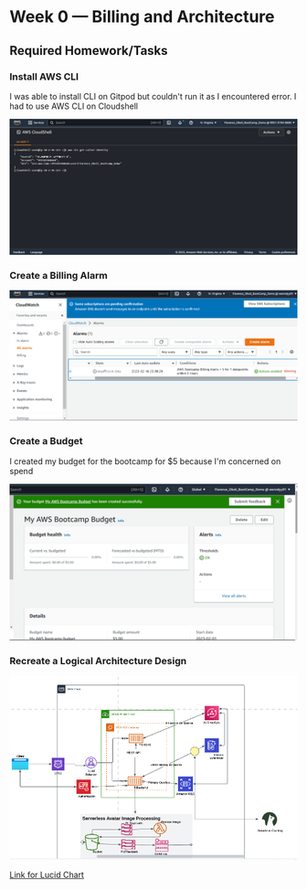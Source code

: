 # Week 0 — Billing and Architecture

## Required Homework/Tasks

### Install AWS CLI

I was able to install CLI on Gitpod but couldn't run it as I encountered error.
I had to use AWS CLI on Cloudshell

![Proof of AWS CLI on Cloudshell](assets/AWS%20CLI_CloudShell1.png)

### Create a Billing Alarm
![Proof of my billing alarm](assets/Billing%20alarm.png)


### Create a Budget
I created my budget for the bootcamp for $5 because I'm concerned on spend

![Proof of my budget](assets/Budget.png)

### Recreate a Logical Architecture Design
![Proofof my Logical Architecture Design](assets/Logical%20Architectural%20Diagram%20(2).png)

[Link for Lucid Chart](https://lucid.app/lucidchart/f100ecc4-9800-4dae-af2b-c35d6b99813c/edit?viewport_loc=-1354%2C-208%2C3369%2C1298%2C0_0&invitationId=inv_11155dd9-c32e-48d0-8798-3cc8dcdfa3e8)

